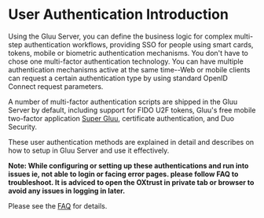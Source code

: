 # User Authentication Introduction

Using the  Gluu Server, you can define the business logic for complex multi-step authentication workflows, providing SSO for people using smart cards, tokens, mobile or biometric authentication mechanisms. You don't have to chose one multi-factor authentication technology. You can have multiple authentication mechanisms active at the same time--Web or mobile clients can request a certain authentication type by using standard OpenID Connect request parameters.

A number of multi-factor authentication scripts are shipped in the Gluu Server by default, including support for FIDO U2F tokens, Gluu's free mobile two-factor application [Super Gluu](https://super.gluu.org), certificate authentication, and Duo Security. 

These user authentication methods are explained in detail and describes on how to setup in Gluu Server and use it effectively.

**Note: While configuring or setting up these authentications and 
run into issues ie, not able to login or facing error pages. please follow 
FAQ to troubleshoot. It is adviced to open the OXtrust in private tab 
or browser to avoid any issues in logging in later.**

Please see the [FAQ](./faq.md) for details.